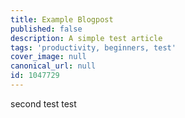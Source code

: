 ```yaml
---
title: Example Blogpost
published: false
description: A simple test article
tags: 'productivity, beginners, test'
cover_image: null
canonical_url: null
id: 1047729
---
```


second test
test
